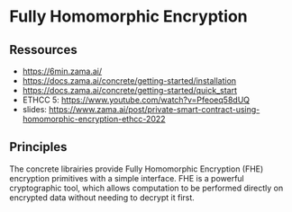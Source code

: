 # Fully Homomorphic Encryption

## Ressources

- https://6min.zama.ai/
- https://docs.zama.ai/concrete/getting-started/installation
- https://docs.zama.ai/concrete/getting-started/quick_start
- ETHCC 5: https://www.youtube.com/watch?v=Pfeoeq58dUQ
- slides: https://www.zama.ai/post/private-smart-contract-using-homomorphic-encryption-ethcc-2022

## Principles

The concrete librairies provide Fully Homomorphic Encryption (FHE) encryption primitives with a simple interface.
FHE is a powerful cryptographic tool, which allows computation to be performed directly on encrypted data without needing to decrypt it first.
